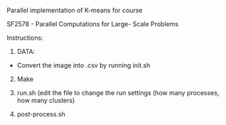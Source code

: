 Parallel implementation of K-means for course

SF2578 - Parallel Computations for Large- Scale Problems

Instructions: 

1. DATA: 
- Convert the image into .csv by running init.sh

2. Make

3. run.sh (edit the file to change the run settings (how many processes, how many clusters)

4. post-process.sh
